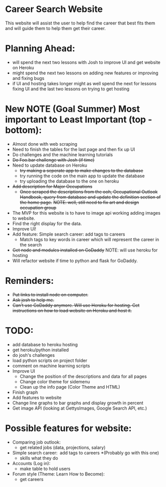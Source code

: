 # Career Search Website
This website will assist the user to help find the career that best fits them and will guide them to help them get their career.
# Planning Ahead:
- will spend the next two lessons with Josh to improve UI and get website on Heroku
- might spend the next two lessons on adding new features or improving and fixing bugs
- if UI and hosting takes longer might as well spend the next for lessons fixing UI and the last two lessons on trying to get hosting
# New NOTE (Goal Summer) Most important to Least Important (top - bottom):
- Almost done with web scraping
- Need to finish the tables for the last page and then fix up UI
- Do challenges and the machine learning tutorials
- ~~Do Foo.bar challenge with Josh (if time)~~ 
- Need to update database on Heroku
  - ~~try making a seperate app to make changes to the database~~
  - try running the code on the main app to update the database
  - try uploading the database to the one on heroku
- ~~Add description for Major Occupations~~
  - ~~Once scraped the descriptions from the ooh, Occupational Outlook Handbook, query from database and update the definition section of the home page.~~
  ~~NOTE: well, still need to fix art and design occupation group~~
- The MVP for this website is to have to image api working adding images to website. 
- Find the right display for the data.
- Improve UI!
- Add feature: Simple search career: add tags to careers
  - Match tags to key words in career which will represent the career in the search
- ~~Get node and modules installed on GoDaddy~~ NOTE: will use heroku for hosting
- Will refactor website if time to python and flask for GoDaddy.
# Reminders:
- ~~Put links to install node on computer.~~
- ~~Ask josh to help me.~~
- ~~Can't use GoDaddy anymore. Will use Heroku for hosting. Get instructions on how to load website on Heroku and host it.~~
# TODO:
- add database to heroku hosting
- get heroku/python installed
- do josh's challenges
- load python scripts on project folder
- comment on machine learning scripts
- Improve UI
  - Change the position of the descriptions and data for all pages
  - Change color theme for sidemenu
  - Clean up the info page (Color Theme and HTML)
- Finish graph
- Add features to website
- Change line graphs to bar graphs and display growth in percent 
- Get image API (looking at GettysImages, Google Search API, etc.)
# Possible features for website:
- Comparing job outlook:
  - get related jobs (data, projections, salary)
- Simple search career: 	add tags to careers *(Probably go with this one)
  - skills what they do
- Accounts (Log in):
  - make table to hold users
- Forum style (Theme: Learn How to Become):
  - get careers 